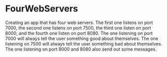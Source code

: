 # FourWebServers
Creating an app that has four web servers.
The first one listens on port 7000, the second one listens on port 7500, the third one listen on port 8000, and the fourth one listen on port 8080.
The one listening on port 7000 will always tell the user something good about themselves.
The one listening on 7500 will always tell the user something bad about themselves.
The one listening on port 8000 and 8080 also send out some messages. 

